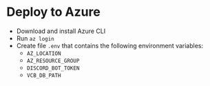


# Deploy to Azure

- Download and install Azure CLI
- Run `az login`
- Create file `.env` that contains the following environment variables:
	- `AZ_LOCATION`
	- `AZ_RESOURCE_GROUP`
	- `DISCORD_BOT_TOKEN`
	- `VCB_DB_PATH`
